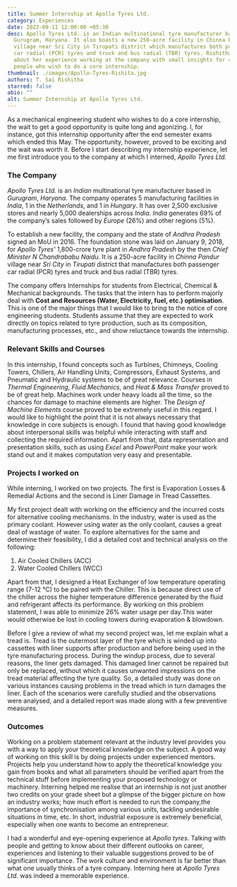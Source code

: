 ```yaml
---
title: Summer Internship at Apollo Tyres Ltd.
category: Experiences
date: 2022-09-11 12:00:00 +05:30
desc: Apollo Tyres Ltd. is an Indian multinational tyre manufacturer based in
  Gurugram, Haryana. It also boasts a new 250-acre facility in Chinna Pandur
  village near Sri City in Tirupati district which manufactures both passenger
  car radial (PCR) tyres and truck and bus radial (TBR) tyres. Rishitha talks
  about her experience working at the company with small insights for core
  people who wish to do a core internship.
thumbnail: ./images/Apollo-Tyres-Rishita.jpg
authors: T. Sai Rishitha
starred: false
abio: ""
alt: Summer Internship at Apollo Tyres Ltd.
---
```


As a mechanical engineering student who wishes to do a core internship, the wait to get a good opportunity is quite long and agonizing. I, for instance, got this internship opportunity after the end semester exams which ended this May. The opportunity, however, proved to be exciting and the wait was worth it. Before I start describing my internship experience, let me first introduce you to the company at which I interned, *Apollo Tyres Ltd.*
 
### The Company
*Apollo Tyres Ltd.* is an *Indian* multinational tyre manufacturer based in *Gurugram*, *Haryana*. The company operates 5 manufacturing facilities in *India*, 1 in the *Netherlands*, and 1 in *Hungary*. It has over 2,500 exclusive stores and nearly 5,000 dealerships across *India*. *India* generates 69% of the company’s sales followed by *Europe* (26%) and other regions (5%).
 
To establish a new facility, the company and the state of *Andhra Pradesh* signed an MoU in 2016. The foundation stone was laid on January 9, 2018, for *Apollo Tyres'* 1,800-crore tyre plant in *Andhra Pradesh* by the then *Chief Minister N Chandrababu Naidu*. It is a 250-acre facility in *Chinna Pandur* village near *Sri City* in *Tirupati* district that manufactures both passenger car radial (PCR) tyres and truck and bus radial (TBR) tyres. 
 
The company offers Internships for students from Electrical, Chemical & Mechanical backgrounds. The tasks that the intern has to perform majorly deal with **Cost and Resources (Water, Electricity, fuel, etc.) optimisation**. This is one of the major things that I would like to bring to the notice of core engineering students. Students assume that they are expected to work directly on topics related to tyre production, such as its composition, manufacturing processes, etc., and show reluctance towards the internship. 
 
### Relevant Skills and Courses
In this internship, I found concepts such as Turbines, Chimneys, Cooling Towers, Chillers, Air Handling Units, Compressors, Exhaust Systems, and Pneumatic and Hydraulic systems to be of great relevance. Courses in *Thermal Engineering*, *Fluid Mechanics*, and *Heat & Mass Transfer* proved to be of great help. Machines work under heavy loads all the time, so the chances for damage to machine elements are higher. The *Design of Machine Elements* course proved to be extremely useful in this regard. I would like to highlight the point that it is not always necessary that knowledge in core subjects is enough. I found that having good knowledge about interpersonal skills was helpful while interacting with staff and collecting the required information. Apart from that, data representation and presentation skills, such as using *Excel* and *PowerPoint* make your work stand out and it makes computation very easy and presentable.
 
### Projects I worked on
While interning, I worked on two projects. The first is Evaporation Losses & Remedial Actions and the second is Liner Damage in Tread Cassettes.
 
My first project dealt with working on the efficiency and the incurred costs for alternative cooling mechanisms. In the industry, water is used as the primary coolant. However using water as the only coolant, causes a great deal of wastage of water. To explore alternatives for the same and determine their feasibility, I did a detailed cost and technical analysis on the following:

1. Air Cooled Chillers (ACC)
2. Water Cooled Chillers (WCC)

Apart from that, I designed a Heat Exchanger of low temperature operating range (7-12 ℃) to be paired with the Chiller. This is because direct use of the chiller across the higher temperature difference generated by the fluid and refrigerant affects its performance. By working on this problem statement, I was able to minimize 26% water usage per day.This water would otherwise be lost in cooling towers during evaporation & blowdown.
 
Before I give a review of what my second project was, let me explain what a tread is. Tread is the outermost layer of the tyre which is winded up into cassettes with liner supports after production and before being used in the tyre manufacturing process. During the windup process, due to several reasons, the liner gets damaged. This damaged liner cannot be repaired but only be replaced, without which it causes unwanted impressions on the tread material affecting the tyre quality. So, a detailed study was done on various instances causing problems in the tread which in turn damages the liner. Each of the scenarios were carefully studied and the observations were analysed, and a detailed report was made along with a few preventive measures.
 
### Outcomes
Working on a problem statement relevant at the industry level provides you with a way to apply your theoretical knowledge on the subject. A good way of working on this skill is by doing projects under experienced mentors. Projects help you understand how to apply the theoretical knowledge you gain from books and what all parameters should be verified apart from the technical stuff before implementing your proposed technology or machinery. Interning helped me realise that an internship is not just another two credits on your grade sheet but a glimpse of the bigger picture on how an industry works; how much effort is needed to run the company,the importance of synchronisation among various units, tackling undesirable situations in time, etc. In short, industrial exposure is extremely beneficial, especially when one wants to become an entrepreneur.
 
I had a wonderful and eye-opening experience at *Apollo tyres.* Talking with people and getting to know about their different outlooks on career, experiences and listening to their valuable suggestions proved to be of significant importance. The work culture and environment is far better than what one usually thinks of a tyre company. Interning here at *Apollo Tyres Ltd.* was indeed a memorable experience.
